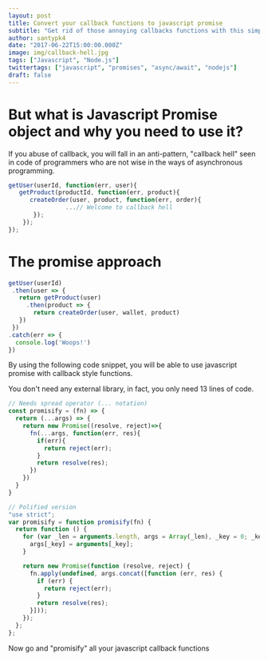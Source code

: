 ```yaml
---
layout: post
title: Convert your callback functions to javascript promise
subtitle: "Get rid of those annoying callbacks functions with this simple utility"
author: santypk4
date: "2017-06-22T15:00:00.000Z"
image: img/callback-hell.jpg
tags: ["Javascript", "Node.js"]
twittertags: ["javascript", "promises", "async/await", "nodejs"]
draft: false
---
```


# But what is Javascript Promise object and why you need to use it?

If you abuse of callback, you will fall in an anti-pattern, "callback hell" seen in code of programmers who are not wise in the ways of asynchronous programming.

```javascript
getUser(userId, function(err, user){
   getProduct(productId, function(err, product){
      createOrder(user, product, function(err, order){
                ...// Welcome to callback hell
       });
    });
});
```

# The promise approach
```javascript
getUser(userId)
 .then(user => {
   return getProduct(user)
     .then(product => {
       return createOrder(user, wallet, product)
   })
 })
.catch(err => { 
  console.log('Woops!') 
})
```

By using the following code snippet, you will be able to use javascript promise with callback style functions.

You don't need any external library, in fact, you only need 13 lines of code.

```javascript
// Needs spread operator (... notation)
const promisify = (fn) => {
  return (...args) => {
    return new Promise((resolve, reject)=>{
      fn(...args, function(err, res){
        if(err){
          return reject(err);
        }
        return resolve(res);
      })
    })
  }
}
```

```javascript
// Polified version
"use strict";
var promisify = function promisify(fn) {
  return function () {
    for (var _len = arguments.length, args = Array(_len), _key = 0; _key < _len; _key++) {
      args[_key] = arguments[_key];
    }

    return new Promise(function (resolve, reject) {
      fn.apply(undefined, args.concat([function (err, res) {
        if (err) {
          return reject(err);
        }
        return resolve(res);
      }]));
    });
  };
}; 
```

Now go and "promisify" all your javascript callback functions